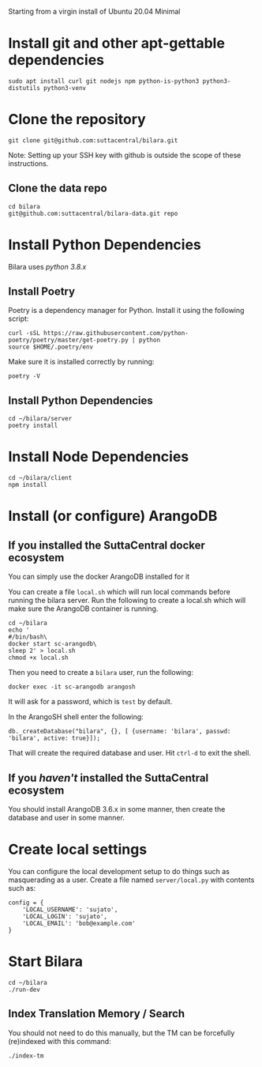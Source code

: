 Starting from a virgin install of Ubuntu 20.04 Minimal

# Install git and other apt-gettable dependencies

```
sudo apt install curl git nodejs npm python-is-python3 python3-distutils python3-venv

```

# Clone the repository

```
git clone git@github.com:suttacentral/bilara.git
```

Note: Setting up your SSH key with github is outside the scope of these instructions.

## Clone the data repo
```
cd bilara
git@github.com:suttacentral/bilara-data.git repo

```

# Install Python Dependencies

Bilara uses *python 3.8.x*

## Install Poetry

Poetry is a dependency manager for Python. Install it using the following script:

```
curl -sSL https://raw.githubusercontent.com/python-poetry/poetry/master/get-poetry.py | python
source $HOME/.poetry/env
```

Make sure it is installed correctly by running:

```
poetry -V
```

## Install Python Dependencies

```
cd ~/bilara/server
poetry install
```

# Install Node Dependencies

```
cd ~/bilara/client
npm install
```

# Install (or configure) ArangoDB

## If you installed the SuttaCentral docker ecosystem 

You can simply use the docker ArangoDB installed for it

You can create a file `local.sh` which will run local commands before running the bilara server. Run the following to create a local.sh which will make sure the ArangoDB container is running.

```
cd ~/bilara
echo '
#/bin/bash\
docker start sc-arangodb\
sleep 2' > local.sh
chmod +x local.sh
```

Then you need to create a `bilara` user, run the following:

```
docker exec -it sc-arangodb arangosh
```

It will ask for a password, which is `test` by default.

In the ArangoSH shell enter the following:
```
db._createDatabase("bilara", {}, [ {username: 'bilara', passwd: 'bilara', active: true}]);
```

That will create the required database and user. Hit `ctrl-d` to exit the shell.

## If you *haven't* installed the SuttaCentral ecosystem

You should install ArangoDB 3.6.x in some manner, then create the database and user in some manner.

# Create local settings

You can configure the local development setup to do things such as masquerading as a user. Create a file named `server/local.py` with contents such as:
```
config = {
    'LOCAL_USERNAME': 'sujato',
    'LOCAL_LOGIN': 'sujato',
    'LOCAL_EMAIL': 'bob@example.com'
}
```

# Start Bilara

```
cd ~/bilara
./run-dev
```

## Index Translation Memory / Search

You should not need to do this manually, but the TM can be forcefully (re)indexed with this command:

```
./index-tm
```

